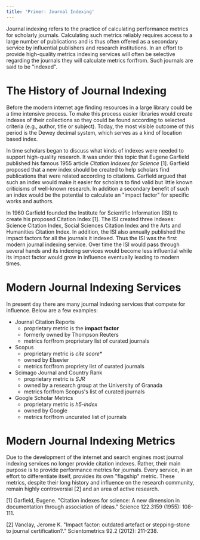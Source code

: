```yaml
---
title: 'Primer: Journal Indexing'
---
```


Journal indexing refers to the practice of calculating performance metrics for scholarly journals. Calculating such metrics reliably requires access to a large number of publications and is thus often offered as a secondary service by influential publishers and research institutions. In an effort to provide high-quality metrics indexing services will often be selective regarding the journals they will calculate metrics for/from. Such journals are said to be "indexed".

# The History of Journal Indexing

Before the modern internet age finding resources in a large library could be a time intensive process. To make this process easier libraries would create indexes of their collections so they could be found according to selected criteria (e.g., author, title or subject). Today, the most visible outcome of this period is the Dewey decimal system, which serves as a kind of location based index.

In time scholars began to discuss what kinds of indexes were needed to support high-quality research. It was under this topic that Eugene Garfield published his famous 1955 article *Citation Indexes for Science* \[1\]. Garfield proposed that a new index should be created to help scholars find publications that were related according to citations. Garfield argued that such an index would make it easier for scholars to find valid but little known criticisms of well-known research. In addition a secondary benefit of such an index would be the potential to calculate an "impact factor" for specific works and authors.

In 1960 Garfield founded the Institute for Scientific Information (ISI) to create his proposed Citation Index \[1\]. The ISI created three indexes: Science Citation Index, Social Sciences Citation Index and the Arts and Humanities Citation Index. In addition, the ISI also annually published the impact factors for all the journals it indexed. Thus the ISI was the first modern journal indexing service. Over time the ISI would pass through several hands and its indexing services would become less influential while its impact factor would grow in influence eventually leading to modern times.

# Modern Journal Indexing Services

In present day there are many journal indexing services that compete for influence. Below are a few examples:

* Journal Citation Reports
  * proprietary metric is the **impact factor**
  * formerly owned by Thompson Reuters
  * metrics for/from proprietary list of curated journals
* Scopus
  * proprietary metric is *cite score**
  * owned by Elsevier
  * metrics for/from propriety list of curated journals
* Scimago Journal and Country Rank
  * proprietary metric is *SJR*
  * owned by a research group at the University of Granada
  * metrics for/from Scopus's list of curated journals
* Google Scholar Metrics
  * proprietary metric is *h5-index*
  * owned by Google
  * metrics for/from uncurated list of journals

# Modern Journal Indexing Metrics

Due to the development of the internet and search engines most journal indexing services no longer provide citation indexes. Rather, their main purpose is to provide performance metrics for journals. Every service, in an effort to differentiate itself, provides its own "flagship" metric. These metrics, despite their long history and influence on the research community, remain highly controversial \[2\] and an area of active research.

\[1\] Garfield, Eugene. "Citation indexes for science: A new dimension in documentation through association of ideas." Science 122.3159 (1955): 108-111.

\[2\] Vanclay, Jerome K. "Impact factor: outdated artefact or stepping-stone to journal certification?." Scientometrics 92.2 (2012): 211-238.
